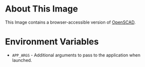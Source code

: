 # About This Image

This Image contains a browser-accessible version of [OpenSCAD](https://www.openscad.org/).


# Environment Variables

* `APP_ARGS` - Additional arguments to pass to the application when launched.